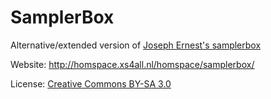 # SamplerBox
Alternative/extended version of [Joseph Ernest's samplerbox](https://github.com/josephernest/SamplerBox)

Website: http://homspace.xs4all.nl/homspace/samplerbox/

License: [Creative Commons BY-SA 3.0](http://creativecommons.org/licenses/by-sa/3.0/)
